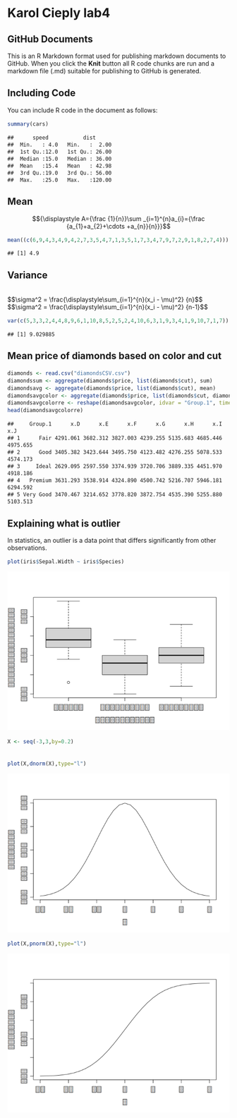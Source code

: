 Karol Cieply lab4
================

## GitHub Documents

This is an R Markdown format used for publishing markdown documents to
GitHub. When you click the **Knit** button all R code chunks are run and
a markdown file (.md) suitable for publishing to GitHub is generated.

## Including Code

You can include R code in the document as follows:

``` r
summary(cars)
```

    ##      speed           dist       
    ##  Min.   : 4.0   Min.   :  2.00  
    ##  1st Qu.:12.0   1st Qu.: 26.00  
    ##  Median :15.0   Median : 36.00  
    ##  Mean   :15.4   Mean   : 42.98  
    ##  3rd Qu.:19.0   3rd Qu.: 56.00  
    ##  Max.   :25.0   Max.   :120.00

## Mean

$${\displaystyle A={\frac {1}{n}}\sum _{i=1}^{n}a_{i}={\frac {a_{1}+a_{2}+\cdots +a_{n}}{n}}}$$

``` r
mean((c(6,9,4,3,4,9,4,2,7,3,5,4,7,1,3,5,1,7,3,4,7,9,7,2,9,1,8,2,7,4)))
```

    ## [1] 4.9

## Variance

<br />
$$\sigma^2 = \frac{\displaystyle\sum_{i=1}^{n}(x_i - \mu)^2} {n}$$
$$\sigma^2 = \frac{\displaystyle\sum_{i=1}^{n}(x_i - \mu)^2} {n-1}$$

``` r
var(c(5,3,3,2,4,4,8,9,6,1,10,8,5,2,5,2,4,10,6,3,1,9,3,4,1,9,10,7,1,7))
```

    ## [1] 9.029885

## Mean price of diamonds based on color and cut

``` r
diamonds <- read.csv("diamondsCSV.csv")
diamondssum <- aggregate(diamonds$price, list(diamonds$cut), sum)
diamondsavg <- aggregate(diamonds$price, list(diamonds$cut), mean)
diamondsavgcolor <- aggregate(diamonds$price, list(diamonds$cut, diamonds$color), mean)
diamondsavgcolorre <- reshape(diamondsavgcolor, idvar = "Group.1", timevar = "Group.2", direction = "wide")
head(diamondsavgcolorre)
```

    ##     Group.1      x.D      x.E      x.F      x.G      x.H      x.I      x.J
    ## 1      Fair 4291.061 3682.312 3827.003 4239.255 5135.683 4685.446 4975.655
    ## 2      Good 3405.382 3423.644 3495.750 4123.482 4276.255 5078.533 4574.173
    ## 3     Ideal 2629.095 2597.550 3374.939 3720.706 3889.335 4451.970 4918.186
    ## 4   Premium 3631.293 3538.914 4324.890 4500.742 5216.707 5946.181 6294.592
    ## 5 Very Good 3470.467 3214.652 3778.820 3872.754 4535.390 5255.880 5103.513

## Explaining what is outlier

In statistics, an outlier is a data point that differs significantly
from other observations.

``` r
plot(iris$Sepal.Width ~ iris$Species)
```

![](lab_4_files/figure-gfm/outlier-1.png)<!-- -->

``` r
X <- seq(-3,3,by=0.2)


plot(X,dnorm(X),type="l")
```

![](lab_4_files/figure-gfm/plot-1.png)<!-- -->

``` r
plot(X,pnorm(X),type="l")
```

![](lab_4_files/figure-gfm/plot-2.png)<!-- -->
